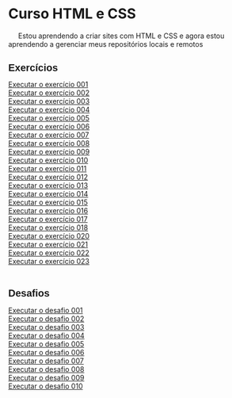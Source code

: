 <h1>
    Curso HTML e CSS
</h1>
<p style="text-indent: 20px;">
    Estou aprendendo a criar sites com HTML e CSS e agora estou aprendendo a gerenciar meus repositórios locais e remotos
</p>
<h1 style="font-family: arial, helvetica, sans-serif; font-size: 20px">
    Exercícios
</h1>
<a href="https://miguelesss.github.io/Curso-HTML5-e-CSS3/modulo01/exercicios/exe001/index.html">
    Executar o exercício 001
</a>
<br>
<a href="https://miguelesss.github.io/Curso-HTML5-e-CSS3/modulo01/exercicios/exe002/index.html">
    Executar o exercício 002
</a>
<br>
<a href="https://miguelesss.github.io/Curso-HTML5-e-CSS3/modulo01/exercicios/exe003/index.html">
    Executar o exercício 003
</a>
<br>
<a href="https://miguelesss.github.io/Curso-HTML5-e-CSS3/modulo01/exercicios/exe004/index.html">
    Executar o exercício 004
</a>
<br>
<a href="https://miguelesss.github.io/Curso-HTML5-e-CSS3/modulo01/exercicios/exe005/index.html">
    Executar o exercício 005
</a>
<br>
<a href="https://miguelesss.github.io/Curso-HTML5-e-CSS3/modulo01/exercicios/exe006/index.html">
    Executar o exercício 006
</a>
<br>
<a href="https://miguelesss.github.io/Curso-HTML5-e-CSS3/modulo01/exercicios/exe007/index.html">
    Executar o exercício 007
</a>
<br>
<a href="https://miguelesss.github.io/Curso-HTML5-e-CSS3/modulo01/exercicios/exe008/index.html">
    Executar o exercício 008
</a>
<br>
<a href="https://miguelesss.github.io/Curso-HTML5-e-CSS3/modulo01/exercicios/exe009/index.html">
    Executar o exercício 009
</a>
<br>
<a href="https://miguelesss.github.io/Curso-HTML5-e-CSS3/modulo01/exercicios/exe010/index.html">
    Executar o exercício 010
</a>
<br>
<a href="https://miguelesss.github.io/Curso-HTML5-e-CSS3/modulo01/exercicios/exe011/index.html">
    Executar o exercício 011
</a>
<br>
<a href="https://miguelesss.github.io/Curso-HTML5-e-CSS3/modulo01/exercicios/exe012/index.html">
    Executar o exercício 012
</a>
<br>
<a href="https://miguelesss.github.io/Curso-HTML5-e-CSS3/modulo01/exercicios/exe013/index.html">
    Executar o exercício 013
</a>
<br>
<a href="https://miguelesss.github.io/Curso-HTML5-e-CSS3/modulo01/exercicios/exe014/index.html">
    Executar o exercício 014
</a>
<br>
<a href="https://miguelesss.github.io/Curso-HTML5-e-CSS3/modulo01/exercicios/exe015/index.html">
    Executar o exercício 015
</a>
<br>
<a href="https://miguelesss.github.io/Curso-HTML5-e-CSS3/modulo02/exercicios/exe016/index.html">
    Executar o exercício 016
</a>
<br>
<a href="https://miguelesss.github.io/Curso-HTML5-e-CSS3/modulo02/exercicios/exe017/index.html">
    Executar o exercício 017
</a>
<br>
<a href="https://miguelesss.github.io/Curso-HTML5-e-CSS3/modulo02/exercicios/exe018/index.html">
    Executar o exercício 018
</a>
<br>
<a href="https://miguelesss.github.io/Curso-HTML5-e-CSS3/modulo02/exercicios/exe020/index.html">
    Executar o exercício 020
</a>
<br>
<a href="https://miguelesss.github.io/Curso-HTML5-e-CSS3/modulo02/exercicios/exe021/index.html">
    Executar o exercício 021
</a>
<br>
<a href="https://miguelesss.github.io/Curso-HTML5-e-CSS3/modulo02/exercicios/exe022/index.html">
    Executar o exercício 022
</a>
<br>
<a href="https://miguelesss.github.io/Curso-HTML5-e-CSS3/modulo02/exercicios/exe023/index.html">
    Executar o exercício 023
</a>
<br>
<br>
<h1 style="font-family: arial, helvetica, sans-serif; font-size: 20px">
    Desafios
</h1>
<a href="https://miguelesss.github.io/Curso-HTML5-e-CSS3/modulo01/desafios/desafio01/index.html">
    Executar o desafio 001
</a>
<br>
<a href="https://miguelesss.github.io/Curso-HTML5-e-CSS3/modulo01/desafios/desafio02/index.html">
    Executar o desafio 002
</a>
<br>
<a href="https://miguelesss.github.io/Curso-HTML5-e-CSS3/modulo01/desafios/desafio03/index.html">
    Executar o desafio 003
</a>
<br>
<a href="https://miguelesss.github.io/Curso-HTML5-e-CSS3/modulo01/desafios/desafio04/index.html">
    Executar o desafio 004
</a>
<br>
<a href="https://miguelesss.github.io/Curso-HTML5-e-CSS3/modulo01/desafios/desafio05/index.html">
    Executar o desafio 005
</a>
<br>
<a href="https://miguelesss.github.io/Curso-HTML5-e-CSS3/modulo01/desafios/desafio06/index.html">
    Executar o desafio 006
</a>
<br>
<a href="https://miguelesss.github.io/Curso-HTML5-e-CSS3/modulo01/desafios/desafio07/index.html">
    Executar o desafio 007
</a>
<br>
<a href="https://miguelesss.github.io/Curso-HTML5-e-CSS3/modulo01/desafios/desafio08/index.html">
    Executar o desafio 008
</a>
<br>
<a href="https://miguelesss.github.io/Curso-HTML5-e-CSS3/modulo01/desafios/desafio09/index.html">
    Executar o desafio 009
</a>
<br>
<a href="https://miguelesss.github.io/Curso-HTML5-e-CSS3/modulo02/desafios/exe010/index.html">
    Executar o desafio 010
</a>
